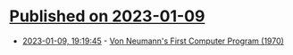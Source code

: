 # [Published on 2023-01-09](index.md)

* [2023-01-09, 19:19:45](https://news.ycombinator.com/item?id=34314690) - [Von Neumann's First Computer Program (1970)](https://fermatslibrary.com/s/von-neumanns-first-computer-program)
